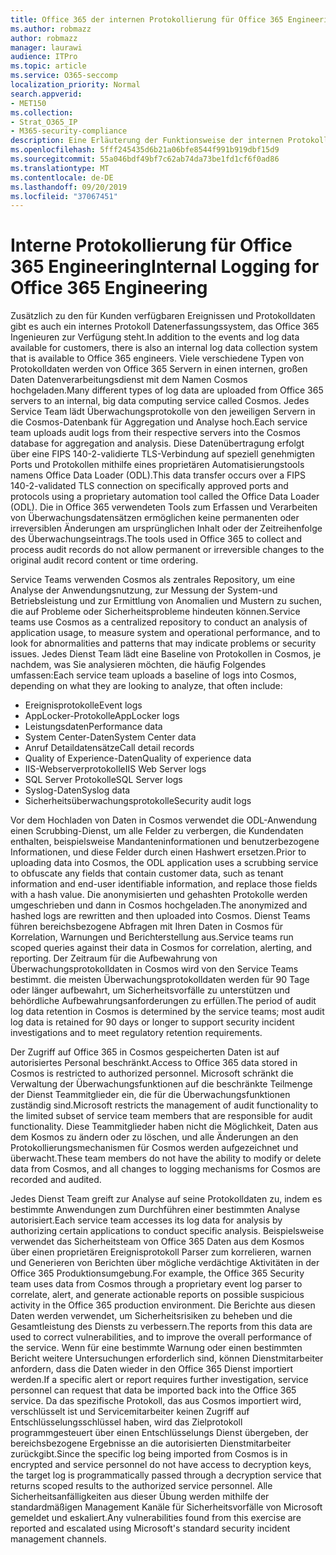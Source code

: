 ```yaml
---
title: Office 365 der internen Protokollierung für Office 365 Engineering
ms.author: robmazz
author: robmazz
manager: laurawi
audience: ITPro
ms.topic: article
ms.service: O365-seccomp
localization_priority: Normal
search.appverid:
- MET150
ms.collection:
- Strat_O365_IP
- M365-security-compliance
description: Eine Erläuterung der Funktionsweise der internen Protokollierung für Office 365 Engineering-Teams.
ms.openlocfilehash: 5fff245435d6b21a06bfe8544f991b919dbf15d9
ms.sourcegitcommit: 55a046bdf49bf7c62ab74da73be1fd1cf6f0ad86
ms.translationtype: MT
ms.contentlocale: de-DE
ms.lasthandoff: 09/20/2019
ms.locfileid: "37067451"
---
```

# <a name="internal-logging-for-office-365-engineering"></a><span data-ttu-id="b72fa-103">Interne Protokollierung für Office 365 Engineering</span><span class="sxs-lookup"><span data-stu-id="b72fa-103">Internal Logging for Office 365 Engineering</span></span>
<span data-ttu-id="b72fa-104">Zusätzlich zu den für Kunden verfügbaren Ereignissen und Protokolldaten gibt es auch ein internes Protokoll Datenerfassungssystem, das Office 365 Ingenieuren zur Verfügung steht.</span><span class="sxs-lookup"><span data-stu-id="b72fa-104">In addition to the events and log data available for customers, there is also an internal log data collection system that is available to Office 365 engineers.</span></span> <span data-ttu-id="b72fa-105">Viele verschiedene Typen von Protokolldaten werden von Office 365 Servern in einen internen, großen Daten Datenverarbeitungsdienst mit dem Namen Cosmos hochgeladen.</span><span class="sxs-lookup"><span data-stu-id="b72fa-105">Many different types of log data are uploaded from Office 365 servers to an internal, big data computing service called Cosmos.</span></span> <span data-ttu-id="b72fa-106">Jedes Service Team lädt Überwachungsprotokolle von den jeweiligen Servern in die Cosmos-Datenbank für Aggregation und Analyse hoch.</span><span class="sxs-lookup"><span data-stu-id="b72fa-106">Each service team uploads audit logs from their respective servers into the Cosmos database for aggregation and analysis.</span></span> <span data-ttu-id="b72fa-107">Diese Datenübertragung erfolgt über eine FIPS 140-2-validierte TLS-Verbindung auf speziell genehmigten Ports und Protokollen mithilfe eines proprietären Automatisierungstools namens Office Data Loader (ODL).</span><span class="sxs-lookup"><span data-stu-id="b72fa-107">This data transfer occurs over a FIPS 140-2-validated TLS connection on specifically approved ports and protocols using a proprietary automation tool called the Office Data Loader (ODL).</span></span> <span data-ttu-id="b72fa-108">Die in Office 365 verwendeten Tools zum Erfassen und Verarbeiten von Überwachungsdatensätzen ermöglichen keine permanenten oder irreversiblen Änderungen am ursprünglichen Inhalt oder der Zeitreihenfolge des Überwachungseintrags.</span><span class="sxs-lookup"><span data-stu-id="b72fa-108">The tools used in Office 365 to collect and process audit records do not allow permanent or irreversible changes to the original audit record content or time ordering.</span></span>

<span data-ttu-id="b72fa-109">Service Teams verwenden Cosmos als zentrales Repository, um eine Analyse der Anwendungsnutzung, zur Messung der System-und Betriebsleistung und zur Ermittlung von Anomalien und Mustern zu suchen, die auf Probleme oder Sicherheitsprobleme hindeuten können.</span><span class="sxs-lookup"><span data-stu-id="b72fa-109">Service teams use Cosmos as a centralized repository to conduct an analysis of application usage, to measure system and operational performance, and to look for abnormalities and patterns that may indicate problems or security issues.</span></span> <span data-ttu-id="b72fa-110">Jedes Dienst Team lädt eine Baseline von Protokollen in Cosmos, je nachdem, was Sie analysieren möchten, die häufig Folgendes umfassen:</span><span class="sxs-lookup"><span data-stu-id="b72fa-110">Each service team uploads a baseline of logs into Cosmos, depending on what they are looking to analyze, that often include:</span></span>
- <span data-ttu-id="b72fa-111">Ereignisprotokolle</span><span class="sxs-lookup"><span data-stu-id="b72fa-111">Event logs</span></span>
- <span data-ttu-id="b72fa-112">AppLocker-Protokolle</span><span class="sxs-lookup"><span data-stu-id="b72fa-112">AppLocker logs</span></span>
- <span data-ttu-id="b72fa-113">Leistungsdaten</span><span class="sxs-lookup"><span data-stu-id="b72fa-113">Performance data</span></span>
- <span data-ttu-id="b72fa-114">System Center-Daten</span><span class="sxs-lookup"><span data-stu-id="b72fa-114">System Center data</span></span>
- <span data-ttu-id="b72fa-115">Anruf Detaildatensätze</span><span class="sxs-lookup"><span data-stu-id="b72fa-115">Call detail records</span></span>
- <span data-ttu-id="b72fa-116">Quality of Experience-Daten</span><span class="sxs-lookup"><span data-stu-id="b72fa-116">Quality of experience data</span></span>
- <span data-ttu-id="b72fa-117">IIS-Webserverprotokolle</span><span class="sxs-lookup"><span data-stu-id="b72fa-117">IIS Web Server logs</span></span>
- <span data-ttu-id="b72fa-118">SQL Server Protokolle</span><span class="sxs-lookup"><span data-stu-id="b72fa-118">SQL Server logs</span></span>
- <span data-ttu-id="b72fa-119">Syslog-Daten</span><span class="sxs-lookup"><span data-stu-id="b72fa-119">Syslog data</span></span>
- <span data-ttu-id="b72fa-120">Sicherheitsüberwachungsprotokolle</span><span class="sxs-lookup"><span data-stu-id="b72fa-120">Security audit logs</span></span>

<span data-ttu-id="b72fa-121">Vor dem Hochladen von Daten in Cosmos verwendet die ODL-Anwendung einen Scrubbing-Dienst, um alle Felder zu verbergen, die Kundendaten enthalten, beispielsweise Mandanteninformationen und benutzerbezogene Informationen, und diese Felder durch einen Hashwert ersetzen.</span><span class="sxs-lookup"><span data-stu-id="b72fa-121">Prior to uploading data into Cosmos, the ODL application uses a scrubbing service to obfuscate any fields that contain customer data, such as tenant information and end-user identifiable information, and replace those fields with a hash value.</span></span> <span data-ttu-id="b72fa-122">Die anonymisierten und gehashten Protokolle werden umgeschrieben und dann in Cosmos hochgeladen.</span><span class="sxs-lookup"><span data-stu-id="b72fa-122">The anonymized and hashed logs are rewritten and then uploaded into Cosmos.</span></span> <span data-ttu-id="b72fa-123">Dienst Teams führen bereichsbezogene Abfragen mit Ihren Daten in Cosmos für Korrelation, Warnungen und Berichterstellung aus.</span><span class="sxs-lookup"><span data-stu-id="b72fa-123">Service teams run scoped queries against their data in Cosmos for correlation, alerting, and reporting.</span></span> <span data-ttu-id="b72fa-124">Der Zeitraum für die Aufbewahrung von Überwachungsprotokolldaten in Cosmos wird von den Service Teams bestimmt. die meisten Überwachungsprotokolldaten werden für 90 Tage oder länger aufbewahrt, um Sicherheitsvorfälle zu unterstützen und behördliche Aufbewahrungsanforderungen zu erfüllen.</span><span class="sxs-lookup"><span data-stu-id="b72fa-124">The period of audit log data retention in Cosmos is determined by the service teams; most audit log data is retained for 90 days or longer to support security incident investigations and to meet regulatory retention requirements.</span></span>

<span data-ttu-id="b72fa-125">Der Zugriff auf Office 365 in Cosmos gespeicherten Daten ist auf autorisiertes Personal beschränkt.</span><span class="sxs-lookup"><span data-stu-id="b72fa-125">Access to Office 365 data stored in Cosmos is restricted to authorized personnel.</span></span> <span data-ttu-id="b72fa-126">Microsoft schränkt die Verwaltung der Überwachungsfunktionen auf die beschränkte Teilmenge der Dienst Teammitglieder ein, die für die Überwachungsfunktionen zuständig sind.</span><span class="sxs-lookup"><span data-stu-id="b72fa-126">Microsoft restricts the management of audit functionality to the limited subset of service team members that are responsible for audit functionality.</span></span> <span data-ttu-id="b72fa-127">Diese Teammitglieder haben nicht die Möglichkeit, Daten aus dem Kosmos zu ändern oder zu löschen, und alle Änderungen an den Protokollierungsmechanismen für Cosmos werden aufgezeichnet und überwacht.</span><span class="sxs-lookup"><span data-stu-id="b72fa-127">These team members do not have the ability to modify or delete data from Cosmos, and all changes to logging mechanisms for Cosmos are recorded and audited.</span></span>

<span data-ttu-id="b72fa-128">Jedes Dienst Team greift zur Analyse auf seine Protokolldaten zu, indem es bestimmte Anwendungen zum Durchführen einer bestimmten Analyse autorisiert.</span><span class="sxs-lookup"><span data-stu-id="b72fa-128">Each service team accesses its log data for analysis by authorizing certain applications to conduct specific analysis.</span></span> <span data-ttu-id="b72fa-129">Beispielsweise verwendet das Sicherheitsteam von Office 365 Daten aus dem Kosmos über einen proprietären Ereignisprotokoll Parser zum korrelieren, warnen und Generieren von Berichten über mögliche verdächtige Aktivitäten in der Office 365 Produktionsumgebung.</span><span class="sxs-lookup"><span data-stu-id="b72fa-129">For example, the Office 365 Security team uses data from Cosmos through a proprietary event log parser to correlate, alert, and generate actionable reports on possible suspicious activity in the Office 365 production environment.</span></span> <span data-ttu-id="b72fa-130">Die Berichte aus diesen Daten werden verwendet, um Sicherheitsrisiken zu beheben und die Gesamtleistung des Diensts zu verbessern.</span><span class="sxs-lookup"><span data-stu-id="b72fa-130">The reports from this data are used to correct vulnerabilities, and to improve the overall performance of the service.</span></span> <span data-ttu-id="b72fa-131">Wenn für eine bestimmte Warnung oder einen bestimmten Bericht weitere Untersuchungen erforderlich sind, können Dienstmitarbeiter anfordern, dass die Daten wieder in den Office 365 Dienst importiert werden.</span><span class="sxs-lookup"><span data-stu-id="b72fa-131">If a specific alert or report requires further investigation, service personnel can request that data be imported back into the Office 365 service.</span></span> <span data-ttu-id="b72fa-132">Da das spezifische Protokoll, das aus Cosmos importiert wird, verschlüsselt ist und Servicemitarbeiter keinen Zugriff auf Entschlüsselungsschlüssel haben, wird das Zielprotokoll programmgesteuert über einen Entschlüsselungs Dienst übergeben, der bereichsbezogene Ergebnisse an die autorisierten Dienstmitarbeiter zurückgibt.</span><span class="sxs-lookup"><span data-stu-id="b72fa-132">Since the specific log being imported from Cosmos is in encrypted and service personnel do not have access to decryption keys, the target log is programmatically passed through a decryption service that returns scoped results to the authorized service personnel.</span></span> <span data-ttu-id="b72fa-133">Alle Sicherheitsanfälligkeiten aus dieser Übung werden mithilfe der standardmäßigen Management Kanäle für Sicherheitsvorfälle von Microsoft gemeldet und eskaliert.</span><span class="sxs-lookup"><span data-stu-id="b72fa-133">Any vulnerabilities found from this exercise are reported and escalated using Microsoft's standard security incident management channels.</span></span>
